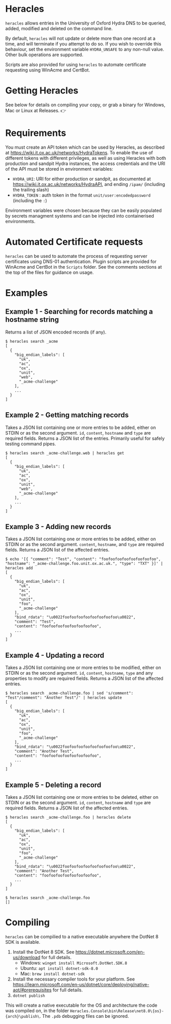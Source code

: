 ﻿# Heracles

`heracles` allows entries in the University of Oxford Hydra DNS to be queried, added, modified and deleted on the command line.

By default, `heracles` will not update or delete more than one record at a time, and will terminate if you attempt to do so. If you wish to override this behaviour, set the environment variable `HYDRA_UNSAFE` to any non-null value. Other bulk operations are supported.

Scripts are also provided for using `heracles` to automate certificate requesting using WinAcme and CertBot.

# Getting Heracles

See below for details on compiling your copy, or grab a binary for Windows, Mac or Linux at Releases. 👉

# Requirements

You must create an API token which can be used by Heracles, as described at https://wiki.it.ox.ac.uk/networks/HydraTokens. To enable the use of different tokens with different privileges, as well as using Heracles with both production and sandpit Hydra instances, the access credentials and the URI of the API must be stored in environment variables:

- `HYDRA_URI`: URI for either production or sandpit, as documented at https://wiki.it.ox.ac.uk/networks/HydraAPI, and ending `/ipam/` (including the trailing slash)
- `HYDRA_TOKEN` : auth token in the format `unit/user:encodedpassword` (including the `:`)

Environment variables were chosen because they can be easily populated by secrets managment systems and can be injected into containerised environments.

# Automated Certificate requests

`heracles` can be used to automate the process of requesting server certificates using DNS-01 authentication. Plugin scripts are provided for WinAcme and CertBot in the `Scripts` folder. See the comments sections at the top of the files for guidance on usage.

# Examples

## Example 1 - Searching for records matching a hostname string

Returns a list of JSON encoded records (if any).

```
$ heracles search _acme
[
  {
    "big_endian_labels": [
      "uk",
      "ac",
      "ox",
      "unit",
      "web",
      "_acme-challenge"
    ],
    ...
  }
]
```

## Example 2 - Getting matching records

Takes a JSON list containing one or more entries to be added, either on STDIN or as the second argument. `id`, `content`, `hostname` and `type` are required fields. Returns a JSON list of the entries. Primarily useful for safely testing command pipes.

```
$ heracles search _acme-challenge.web | heracles get
[
  {
    "big_endian_labels": [
      "uk",
      "ac",
      "ox",
      "unit",
      "web",
      "_acme-challenge"
    ],
    ...
  }
]
```
## Example 3 - Adding new records

Takes a JSON list containing one or more entries to be added, either on STDIN or as the second argument. `content`, `hostname`, and `type` are required fields. Returns a JSON list of the affected entries.

```
$ echo '[{ "comment": "Test", "content": "foofoofoofoofoofoofoofoo", "hostname": "_acme-challenge.foo.unit.ox.ac.uk.", "type": "TXT" }]' | heracles add
[
  {
    "big_endian_labels": [
      "uk",
      "ac",
      "ox",
      "unit",
      "foo",
      "_acme-challenge"
    ],
    "bind_rdata": "\u0022foofoofoofoofoofoofoofoo\u0022",
    "comment": "Test",
    "content": "foofoofoofoofoofoofoofoo",
    ...
  }
]
```

## Example 4 - Updating a record

Takes a JSON list containing one or more entries to be modified, either on STDIN or as the second argument. `id`, `content`, `hostname`, `type` and any properties to modify are required fields. Returns a JSON list of the affected entries.

```
$ heracles search _acme-challenge.foo | sed 's/comment": "Test"/comment": "Another Test"/' | heracles update
[
  {
    "big_endian_labels": [
      "uk",
      "ac",
      "ox",
      "unit",
      "foo",
      "_acme-challenge"
    ],
    "bind_rdata": "\u0022foofoofoofoofoofoofoofoo\u0022",
    "comment": "Another Test",
    "content": "foofoofoofoofoofoofoofoo",
    ...
  }
]
```

## Example 5 - Deleting a record

Takes a JSON list containing one or more entries to be deleted, either on STDIN or as the second argument.  `id`, `content`, `hostname` and `type` are required fields. Returns a JSON list of the affected entries.

```
$ heracles search _acme-challenge.foo | heracles delete
[
  {
    "big_endian_labels": [
      "uk",
      "ac",
      "ox",
      "unit",
      "foo",
      "_acme-challenge"
    ],
    "bind_rdata": "\u0022foofoofoofoofoofoofoofoo\u0022",
    "comment": "Another Test",
    "content": "foofoofoofoofoofoofoofoo",
    ...
  }
]

$ heracles search _acme-challenge.foo
[]
```

# Compiling

`heracles` can be compilied to a native executable anywhere the DotNet 8 SDK is available.

1. Install the DotNet 8 SDK. See https://dotnet.microsoft.com/en-us/download for full details.
   - Windows: `winget install Microsoft.DotNet.SDK.8`
   - Ubuntu: `apt install dotnet-sdk-8.0`
   - Mac: `brew install dotnet-sdk`
2. Install the necessary compiler tools for your platform. See https://learn.microsoft.com/en-us/dotnet/core/deploying/native-aot/#prerequisites for full details.
3. `dotnet publish`

This will create a native executable for the OS and architecture the code was compiled on, in the folder `Heracles.Console\bin\Release\net8.0\{os}-{arch}\publish\`. The `.pdb` debugging files can be ignored.